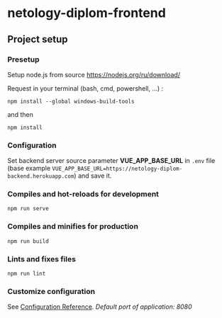 # netology-diplom-frontend

## Project setup

### Presetup
Setup node.js from source https://nodejs.org/ru/download/

Request in your terminal (bash, cmd, powershell, ...) :
```
npm install --global windows-build-tools
```
and then

```
npm install
```

### Configuration

Set backend server source parameter **VUE_APP_BASE_URL** in `.env` file (base example `VUE_APP_BASE_URL=https://netology-diplom-backend.herokuapp.com`) and save it.

### Compiles and hot-reloads for development
```
npm run serve
```

### Compiles and minifies for production
```
npm run build
```

### Lints and fixes files
```
npm run lint
```

### Customize configuration
See [Configuration Reference](https://cli.vuejs.org/config/). _Default port of application: 8080_
